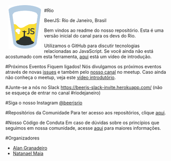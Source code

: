 
<img src="https://github.com/beerjs/rio/blob/master/images/beerjs.png?raw=true" align="left" hspace="10" vspace="6" width="20%">
<p>

#Rio <p>
BeerJS: Rio de Janeiro, Brasil <p>

Bem vindos ao readme do nosso repositório. Esta é uma versão inicial do canal para os devs do Rio.<p>

Utilizamos o GitHub para discutir tecnologias relacionadas ao JavaScript. Se você ainda não está acostumado com esta ferramenta, <a href="https://www.youtube.com/watch?v=KlrJVSJRUN4">aqui</a> está um vídeo de introdução.
<br>

#Próximos Eventos
Fiquem ligados! Nós divulgamos os próximos eventos através de novas <a href="https://github.com/beerjs/rio/issues">issues</a> e também pelo <a href="https://www.meetup.com/pt-BR/BeerJS-Rio/">nosso canal</a> no meetup. Caso ainda não conheça o meetup, veja este <a href="https://www.youtube.com/watch?v=rS3ijKcG2Ew">vídeo introdutório</a>.
<br>

#Junte-se a nós no Slack
https://beerjs-slack-invite.herokuapp.com/ (não se esqueça de entrar no canal #riodejaneiro)
<br>

#Siga o nosso Instagram 
<a href="https://instagram.com/beerjsrio">@beerjsrio</a>
<br>

#Repositórios da Comunidade
Para ter acesso aos repositórios, clique <a href="https://github.com/beerjs/rio/blob/master/repositorios.md">aqui</a>.
<br>

#Nosso Código de Conduta
Em caso de dúvidas sobre os princípios que seguimos em nossa comunidade, acesse <a href="https://github.com/stumpsyn/policies">aqui</a> para maiores informações.
<br>

#Organizadores
<ul>
  <li><a href="https://github.com/agranadeiro">Alan Granadeiro</a></li>
  <li><a href="https://github.com/nmaia">Natanael Maia</a></li>
</ul>
